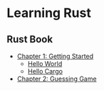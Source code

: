 # Learning Rust

## Rust Book
- [Chapter 1: Getting Started](./notes/getting-started.md)
  - [Hello World](./projects/hello_world/)
  - [Hello Cargo](./projects/hello_cargo//)
- [Chapter 2: Guessing Game](notes/guessing-game.md)